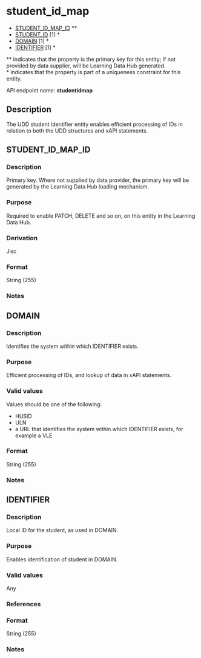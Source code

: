 # student_id_map
* [STUDENT_ID_MAP_ID](#student_id_map_id) **
* [STUDENT_ID](student.md#student_id) [1] *
* [DOMAIN](#domain) [1] *
* [IDENTIFIER](#identifier) [1] *

\** indicates that the property is the primary key for this entity; if not provided by data supplier, will be Learning Data Hub generated.   
\* indicates that the property is part of a uniqueness constraint for this entity.

API endpoint name: **studentidmap**

## Description
The UDD student identifier entity enables efficient processing of IDs in relation to both the UDD structures and xAPI statements.

## STUDENT_ID_MAP_ID
### Description
Primary key. Where not supplied by data provider, the primary key will be generated by the Learning Data Hub loading mechanism.

### Purpose
Required to enable PATCH, DELETE and so on, on this entity in the Learning Data Hub.

### Derivation
Jisc

### Format
String (255)

### Notes


## DOMAIN
### Description
Identifies the system within which IDENTIFIER exists.

### Purpose
Efficient processing of IDs, and lookup of data in xAPI statements.

### Valid values
Values should be one of the following:
- HUSID 
- ULN 
- a URL that identifies the system within which IDENTIFIER exists, for example a VLE

### Format
String (255)

### Notes


## IDENTIFIER
### Description
Local ID for the student, as used in DOMAIN.

### Purpose
Enables identification of student in DOMAIN.

### Valid values
Any

### References

### Format
String (255)

### Notes


